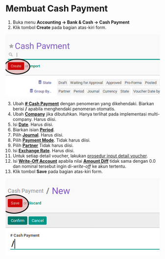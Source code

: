 # Membuat Cash Payment

1. Buka menu **Accounting -> Bank & Cash -> Cash Payment**
2. Klik tombol **Create** pada bagian atas-kiri form.

![](../../img/cash-payment/tombol-create.png)

3. Ubah **[# Cash Payment](./penjelasan.md#field-name)** dengan penomeran yang dikehendaki. Biarkan berisi **/**
apabila menghendaki penomeran otomatis.
4. Ubah **[Company](./penjelasan.md#field-company)** jika dibutuhkan. Hanya terlihat pada implementasi multi-company. Harus diisi.
5. Isi **[Date](./penjelasan.md#field-date)**. Harus diisi.
6. Biarkan isian **[Period](./penjelasan.md#field-period)**.
7. Pilih **[Journal](./penjelasan.md#field-journal)**. Harus diisi.
8. Pilih **[Payment Mode](./penjelasan.md#field-payment-mode)**. Tidak harus diisi.
9. Pilih **[Partner](./penjelasan.md#field-partner)** Tidak harus diisi.
10. Isi **[Exchange Rate](./penjelasan.md#field-exchange-rate)**. Harus diisi.
11. Untuk setiap detail voucher, lakukan [prosedur input detail voucher](./membuat-detail.md).
12. <a name="langkah-13">Isi</a> **[Write-Off Account](./penjelasan.md#field-writeoff-account)** apabila nilai **[Amount Diff](./penjelasan.md#field-amount-diff)** tidak sama dengan 0.0 dan nominal tersebut ingin di-*write-off* ke akun tertentu.
13. Klik tombol **Save** pada bagian atas-kiri form.

![](../../img/cash-payment/tombol-save.png)
